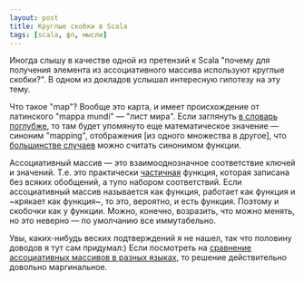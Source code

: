 ```yaml
---
layout: post
title: Круглые скобки в Scala
tags: [scala, фп, мысли]
---
```

Иногда слышу в качестве одной из претензий к Scala "почему для получения элемента из ассоциативного массива используют круглые скобки?". В одном из докладов услышал интересную гипотезу на эту тему.

Что такое "map"? Вообще это карта, и имеет происхождение от латинского "mappa mundi" — "лист мира". Если заглянуть [в словарь поглубже](https://www.thefreedictionary.com/map), то там будет упомянуто еще математическое значение — синоним "mapping", отображения \[из одного множества в другое\], что [большинстве случаев](https://en.wikipedia.org/wiki/Function_(mathematics)#Other_terms) можно считать синонимом функции.

Ассоциативный массив — это взаимооднозначное соответствие ключей и значений. Т.е. это практически [частичная](https://en.wikipedia.org/wiki/Partial_function) функция, которая записана без всяких обобщений, а тупо набором соответствий. Если ассоциативный массив называется как функция, работает как функция и ~крякает как функция~, то это, вероятно, и есть функция. Поэтому и скобочки как у функции. Можно, конечно, возразить, что можно менять, но это неверно — по умолчанию все иммутабельно.

Увы, каких-нибудь веских подтверждений я не нашел, так что половину доводов я тут сам придумал:) Если посмотреть на [сравнение ассоциативных массивов в разных языках](https://en.wikipedia.org/wiki/Comparison_of_programming_languages_(associative_array)), то решение действительно довольно маргинальное.

